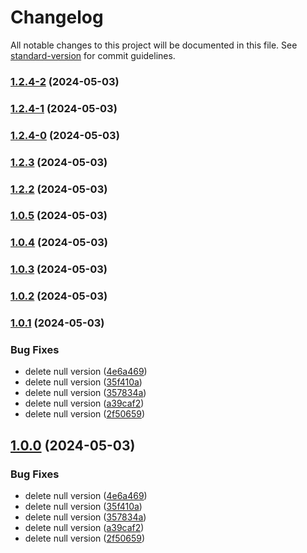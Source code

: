 # Changelog

All notable changes to this project will be documented in this file. See [standard-version](https://github.com/conventional-changelog/standard-version) for commit guidelines.

### [1.2.4-2](https://github.com/cahyaamnugraha/standard-version-test/compare/v1.2.4-1...v1.2.4-2) (2024-05-03)

### [1.2.4-1](https://github.com/cahyaamnugraha/standard-version-test/compare/v1.2.4-0...v1.2.4-1) (2024-05-03)

### [1.2.4-0](https://github.com/cahyaamnugraha/standard-version-test/compare/v1.2.3...v1.2.4-0) (2024-05-03)

### [1.2.3](https://github.com/cahyaamnugraha/standard-version-test/compare/v1.2.2...v1.2.3) (2024-05-03)

### [1.2.2](https://github.com/cahyaamnugraha/standard-version-test/compare/v1.0.5...v1.2.2) (2024-05-03)

### [1.0.5](https://github.com/cahyaamnugraha/standard-version-test/compare/v1.0.4...v1.0.5) (2024-05-03)

### [1.0.4](https://github.com/cahyaamnugraha/standard-version-test/compare/v1.0.3...v1.0.4) (2024-05-03)

### [1.0.3](https://github.com/cahyaamnugraha/standard-version-test/compare/v1.0.2...v1.0.3) (2024-05-03)

### [1.0.2](https://github.com/cahyaamnugraha/standard-version-test/compare/v1.0.1...v1.0.2) (2024-05-03)

### [1.0.1](https://github.com/cahyaamnugraha/standard-version-test/compare/v1.2.1...v1.0.1) (2024-05-03)


### Bug Fixes

* delete null version ([4e6a469](https://github.com/cahyaamnugraha/standard-version-test/commit/4e6a469b920453c80738b342dfab99308c29314c))
* delete null version ([35f410a](https://github.com/cahyaamnugraha/standard-version-test/commit/35f410a0865b8e9ebd15e75aeac3cc8c942dbe5d))
* delete null version ([357834a](https://github.com/cahyaamnugraha/standard-version-test/commit/357834aa2b967caa9b8f0733e809ebe181dd9b04))
* delete null version ([a39caf2](https://github.com/cahyaamnugraha/standard-version-test/commit/a39caf25d8d3188272d1b3287fc35641e87a3a15))
* delete null version ([2f50659](https://github.com/cahyaamnugraha/standard-version-test/commit/2f506598763e30c878960a8bd0fb679c17d43c95))

## [1.0.0](https://github.com/cahyaamnugraha/standard-version-test/compare/v1.2.1...v1.0.0) (2024-05-03)


### Bug Fixes

* delete null version ([4e6a469](https://github.com/cahyaamnugraha/standard-version-test/commit/4e6a469b920453c80738b342dfab99308c29314c))
* delete null version ([35f410a](https://github.com/cahyaamnugraha/standard-version-test/commit/35f410a0865b8e9ebd15e75aeac3cc8c942dbe5d))
* delete null version ([357834a](https://github.com/cahyaamnugraha/standard-version-test/commit/357834aa2b967caa9b8f0733e809ebe181dd9b04))
* delete null version ([a39caf2](https://github.com/cahyaamnugraha/standard-version-test/commit/a39caf25d8d3188272d1b3287fc35641e87a3a15))
* delete null version ([2f50659](https://github.com/cahyaamnugraha/standard-version-test/commit/2f506598763e30c878960a8bd0fb679c17d43c95))
